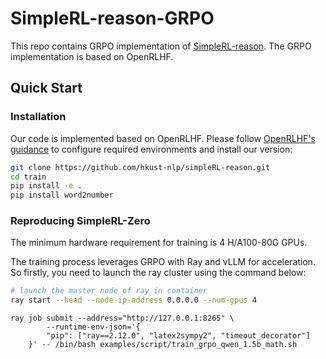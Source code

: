 # SimpleRL-reason-GRPO

This repo contains GRPO implementation of [SimpleRL-reason](https://github.com/hkust-nlp/simpleRL-reason/). The GRPO implementation is based on OpenRLHF.


## Quick Start

### Installation

Our code is implemented based on OpenRLHF. Please follow [OpenRLHF's guidance](https://github.com/OpenRLHF/OpenRLHF/tree/main?tab=readme-ov-file#installation) to configure required environments and install our version:

```bash
git clone https://github.com/hkust-nlp/simpleRL-reason.git
cd train
pip install -e .
pip install word2number
```

### Reproducing SimpleRL-Zero
The minimum hardware requirement for training is 4 H/A100-80G GPUs. 

The training process leverages GRPO with Ray and vLLM for acceleration. So firstly, you need to launch the ray cluster using the command below:
```bash
# launch the master node of ray in container
ray start --head --node-ip-address 0.0.0.0 --num-gpus 4
```

```
ray job submit --address="http://127.0.0.1:8265" \
        --runtime-env-json='{
        "pip": ["ray==2.12.0", "latex2sympy2", "timeout_decorator"]
    }' -- /bin/bash examples/script/train_grpo_qwen_1.5b_math.sh

```


